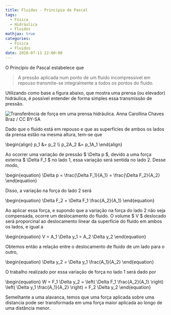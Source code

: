 ```yaml
---
title: Fluidos - Princípio de Pascal
tags: 
  - Física
  - Hidráulica
  - Fluidos
mathjax: true
categories:
  - Física
  - Fluidos
date: 2020-07-11 22:00:00
---
```


O Princípio de Pascal estabelece que

>A pressão aplicada num ponto de um fluido incompressível em repouso transmite-se integralmente a todos os pontos do fluido.

<!-- more -->

Utilizando como base a figura abaixo, que mostra uma prensa (ou elevador) hidráulica, é possível entender de forma simples essa transmissão de pressão.

![Transferência de força em uma prensa hidráulica. <br><a href="https://commons.wikimedia.org/wiki/File:Prensa_Hidr%C3%A1ulica.png" title="via Wikimedia Commons">Anna Carollina Chaves Braz</a> / <a href="https://creativecommons.org/licenses/by-sa/4.0">CC BY-SA</a>](https://upload.wikimedia.org/wikipedia/commons/f/f0/Prensa_Hidr%C3%A1ulica.png)

Dado que o fluido está em repouso e que as superfícies de ambos os lados da prensa estão na mesma altura, tem-se que


\begin{align}
  p_1 &= p_2 \\\\
  p_2A_2 &= p_1A_1 
\end{align}

Ao ocorrer uma variação de  pressão $ \Delta p $, devido a uma força externa $ \Delta F_1 $ no lado 1, essa variação será sentida no lado 2. Desse modo,

\begin{equation}
  \Delta p = \frac{\Delta F_1}{A_1} =  \frac{\Delta F_2}{A_2}
\end{equation}

Disso, a variação na força do lado 2 será

\begin{equation}
  \Delta F_2 = \Delta F_1 \frac{A_2}{A_1}
\end{equation}

Ao aplicar essa força, e supondo que a variação na força do lado 2 não seja compensada, ocorre um deslocamento do fluido. O volume $ V $ deslocado será proporcinal ao deslocamento linear da superfície do fluido em ambos os lados, e igual a

\begin{equation}
  V = A_1 \Delta y_1 =  A_2 \Delta y_2
\end{equation}

Obtemos então a relação entre o deslocamento de fluido de um lado para o outro,

\begin{equation}
  \Delta y_2 = \Delta y_1 \frac{A_1}{A_2}
\end{equation}

O trabalho realizado por essa variação de força no lado 1 será dado por

\begin{equation}
  W = F_1 \Delta y_2 = \left( \Delta F_1 \frac{A_2}{A_1} \right) \left( \Delta y_1 \frac{A_1}{A_2} \right) = F_2 \Delta y_2
\end{equation}

Semelhante a uma alavanca, temos que uma força aplicada sobre uma distancia pode ser transformada em uma força maior aplicada ao longo de uma distância menor.

[1]: https://pt.wikipedia.org/wiki/Princ%C3%ADpio_de_Pascal
